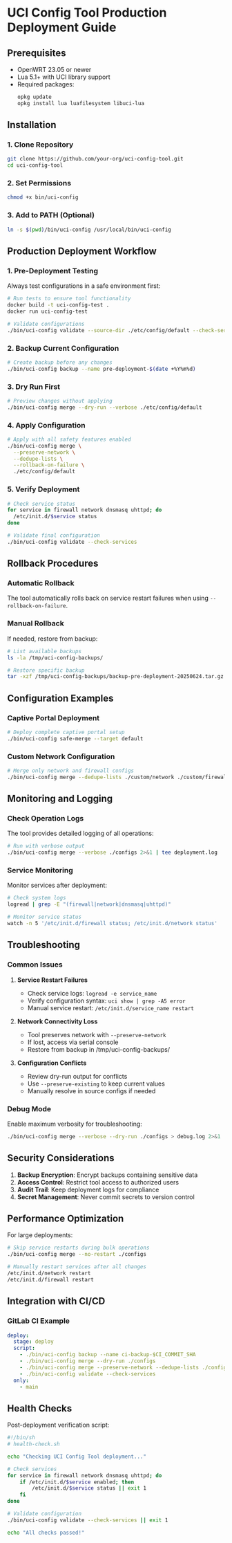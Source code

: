 # UCI Config Tool Production Deployment Guide

## Prerequisites

- OpenWRT 23.05 or newer
- Lua 5.1+ with UCI library support  
- Required packages:
  ```bash
  opkg update
  opkg install lua luafilesystem libuci-lua
  ```

## Installation

### 1. Clone Repository

```bash
git clone https://github.com/your-org/uci-config-tool.git
cd uci-config-tool
```

### 2. Set Permissions

```bash
chmod +x bin/uci-config
```

### 3. Add to PATH (Optional)

```bash
ln -s $(pwd)/bin/uci-config /usr/local/bin/uci-config
```

## Production Deployment Workflow

### 1. Pre-Deployment Testing

Always test configurations in a safe environment first:

```bash
# Run tests to ensure tool functionality
docker build -t uci-config-test .
docker run uci-config-test

# Validate configurations
./bin/uci-config validate --source-dir ./etc/config/default --check-services
```

### 2. Backup Current Configuration

```bash
# Create backup before any changes
./bin/uci-config backup --name pre-deployment-$(date +%Y%m%d)
```

### 3. Dry Run First

```bash
# Preview changes without applying
./bin/uci-config merge --dry-run --verbose ./etc/config/default
```

### 4. Apply Configuration

```bash
# Apply with all safety features enabled
./bin/uci-config merge \
  --preserve-network \
  --dedupe-lists \
  --rollback-on-failure \
  ./etc/config/default
```

### 5. Verify Deployment

```bash
# Check service status
for service in firewall network dnsmasq uhttpd; do
  /etc/init.d/$service status
done

# Validate final configuration
./bin/uci-config validate --check-services
```

## Rollback Procedures

### Automatic Rollback

The tool automatically rolls back on service restart failures when using `--rollback-on-failure`.

### Manual Rollback

If needed, restore from backup:

```bash
# List available backups
ls -la /tmp/uci-config-backups/

# Restore specific backup
tar -xzf /tmp/uci-config-backups/backup-pre-deployment-20250624.tar.gz -C /etc/config/
```

## Configuration Examples

### Captive Portal Deployment

```bash
# Deploy complete captive portal setup
./bin/uci-config safe-merge --target default
```

### Custom Network Configuration

```bash
# Merge only network and firewall configs
./bin/uci-config merge --dedupe-lists ./custom/network ./custom/firewall
```

## Monitoring and Logging

### Check Operation Logs

The tool provides detailed logging of all operations:

```bash
# Run with verbose output
./bin/uci-config merge --verbose ./configs 2>&1 | tee deployment.log
```

### Service Monitoring

Monitor services after deployment:

```bash
# Check system logs
logread | grep -E "(firewall|network|dnsmasq|uhttpd)"

# Monitor service status
watch -n 5 '/etc/init.d/firewall status; /etc/init.d/network status'
```

## Troubleshooting

### Common Issues

1. **Service Restart Failures**
   - Check service logs: `logread -e service_name`
   - Verify configuration syntax: `uci show | grep -A5 error`
   - Manual service restart: `/etc/init.d/service_name restart`

2. **Network Connectivity Loss**
   - Tool preserves network with `--preserve-network`
   - If lost, access via serial console
   - Restore from backup in /tmp/uci-config-backups/

3. **Configuration Conflicts**
   - Review dry-run output for conflicts
   - Use `--preserve-existing` to keep current values
   - Manually resolve in source configs if needed

### Debug Mode

Enable maximum verbosity for troubleshooting:

```bash
./bin/uci-config merge --verbose --dry-run ./configs > debug.log 2>&1
```

## Security Considerations

1. **Backup Encryption**: Encrypt backups containing sensitive data
2. **Access Control**: Restrict tool access to authorized users
3. **Audit Trail**: Keep deployment logs for compliance
4. **Secret Management**: Never commit secrets to version control

## Performance Optimization

For large deployments:

```bash
# Skip service restarts during bulk operations
./bin/uci-config merge --no-restart ./configs

# Manually restart services after all changes
/etc/init.d/network restart
/etc/init.d/firewall restart
```

## Integration with CI/CD

### GitLab CI Example

```yaml
deploy:
  stage: deploy
  script:
    - ./bin/uci-config backup --name ci-backup-$CI_COMMIT_SHA
    - ./bin/uci-config merge --dry-run ./configs
    - ./bin/uci-config merge --preserve-network --dedupe-lists ./configs
    - ./bin/uci-config validate --check-services
  only:
    - main
```

## Health Checks

Post-deployment verification script:

```bash
#!/bin/sh
# health-check.sh

echo "Checking UCI Config Tool deployment..."

# Check services
for service in firewall network dnsmasq uhttpd; do
    if /etc/init.d/$service enabled; then
        /etc/init.d/$service status || exit 1
    fi
done

# Validate configuration
./bin/uci-config validate --check-services || exit 1

echo "All checks passed!"
```
